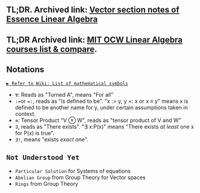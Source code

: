 ## TL;DR. Archived link: [Vector section notes of Essence Linear Algebra](https://github.com/solomonxie/solomonxie.github.io/issues/21#issuecomment-379985082)

## TL;DR Archived link: [MIT OCW Linear Algebra courses list & compare](https://github.com/solomonxie/solomonxie.github.io/issues/21#issuecomment-380001327).


## Notations

[`▶ Refer to Wiki: List of mathematical symbols`](https://www.wikiwand.com/en/List_of_mathematical_symbols)

- `Ɐ`: Reads as "Turned A", means "For all"
- `:=`or `=:`, reads as "is defined to be". "x := y, y =: x or x ≡ y" means x is defined to be another name for y, under certain assumptions taken in context.
- `⊗`: Tensor Product "V ⊗ W", reads as "tensor product of V and W"
- `∃`, reads as "There exists". "∃ x:P(x)" means "There exists _at least_ one x for P(x) is true".
- `∃!`, means "exists _exact_ one".



## `Not Understood Yet`
- `Particular Solution` for Systems of equations
- `Abelian Group` from Group Theory for Vector spaces
- `Rings` from Group Theory